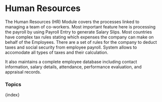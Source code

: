 <!-- add-breadcrumbs -->
# Human Resources

The Human Resources (HR) Module covers the processes linked to managing a team
of co-workers. Most important feature here is processing the payroll by using
Payroll Entry to generate Salary Slips. Most countries have complex tax
rules stating which expenses the company can make on behalf of the Employees.
There are a set of rules for the company to deduct taxes and social security
from employee payroll. System allows to accomodate all types of taxes and
their calculation.

It also maintains a complete employee database including contact information,
salary details, attendance, performance evaluation, and appraisal records.

### Topics

{index}

